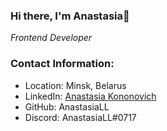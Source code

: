 ### Hi there, I'm Anastasia👋
*Frontend Developer*


### Contact Information: ###

* Location: Minsk, Belarus
* LinkedIn: [Anastasia Kononovich](https://www.linkedin.com/in/anastasia-kononovich-58b98b241/)
* GitHub: AnastasiaLL
* Discord: AnastasiaLL#0717

